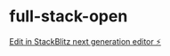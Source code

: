 # full-stack-open

[Edit in StackBlitz next generation editor ⚡️](https://stackblitz.com/~/github.com/abhinaver/full-stack-open)